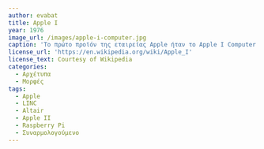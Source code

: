 ```yaml
---
author: evabat
title: Apple I
year: 1976
image_url: /images/apple-i-computer.jpg
caption: 'Το πρώτο προϊόν της εταιρείας Apple ήταν το Apple I Computer και κυκλοφόρησε σε συναρμολογούμενη μορφή απευθυνόμενο στους σοβαρούς χομπίστες της εποχής, οι οποίοι θα έπρεπε να είχαν τις γνώσεις και την διάθεση να συνδέσουν την βασική πλακέτα με κάποιο πληκτρολόγιο και περιφερειακά, καθώς και να το προγραμματίσουν σε γλώσσα μηχανής.'
license_url: 'https://en.wikipedia.org/wiki/Apple_I'
license_text: Courtesy of Wikipedia
categories:
  - Αρχέτυπα
  - Μορφές
tags:
  - Apple
  - LINC
  - Altair
  - Apple II
  - Raspberry Pi
  - Συναρμολογούμενο 
---
```

